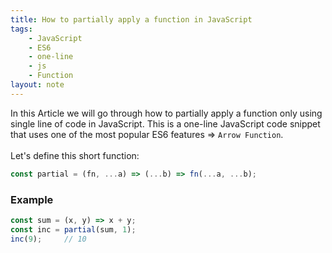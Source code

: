 ```yaml
---
title: How to partially apply a function in JavaScript
tags:
    - JavaScript
    - ES6
    - one-line
    - js
    - Function
layout: note
---
```




In this Article we will go through how to partially apply a function only using single line of code in JavaScript.
This is a one-line JavaScript code snippet that uses one of the most popular ES6 features => `Arrow Function`.
<br/>
<br/>
Let's define this short function:

```js {.wrap}
const partial = (fn, ...a) => (...b) => fn(...a, ...b);
```

### Example

```js {.wrap}
const sum = (x, y) => x + y;
const inc = partial(sum, 1);
inc(9);     // 10
```